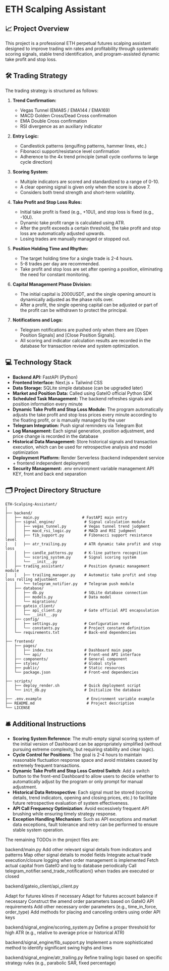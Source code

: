 # ETH Scalping Assistant

## 📈 Project Overview

This project is a professional ETH perpetual futures scalping assistant designed to improve trading win rates and profitability through systematic scoring signals, stable trend identification, and program-assisted dynamic take profit and stop loss.

## 🛠 Trading Strategy

The trading strategy is structured as follows:

1.  **Trend Confirmation:**
    *   Vegas Tunnel (EMA85 / EMA144 / EMA169)
    *   MACD Golden Cross/Dead Cross confirmation
    *   EMA Double Cross confirmation
    *   RSI divergence as an auxiliary indicator

2.  **Entry Logic:**
    *   Candlestick patterns (engulfing patterns, hammer lines, etc.)
    *   Fibonacci support/resistance level confirmation
    *   Adherence to the 4x trend principle (small cycle conforms to large cycle direction)

3.  **Scoring System:**
    *   Multiple indicators are scored and standardized to a range of 0-10.
    *   A clear opening signal is given only when the score is above 7.
    *   Considers both trend strength and short-term volatility.

4.  **Take Profit and Stop Loss Rules:**
    *   Initial take profit is fixed (e.g., +10U), and stop loss is fixed (e.g., -10U).
    *   Dynamic take profit range is calculated using ATR.
    *   After the profit exceeds a certain threshold, the take profit and stop loss are automatically adjusted upwards.
    *   Losing trades are manually managed or stopped out.

5.  **Position Holding Time and Rhythm:**
    *   The target holding time for a single trade is 2-4 hours.
    *   5-8 trades per day are recommended.
    *   Take profit and stop loss are set after opening a position, eliminating the need for constant monitoring.

6.  **Capital Management Phase Division:**
    *   The initial capital is 2000USDT, and the single opening amount is dynamically adjusted as the phase rolls over.
    *   After a profit, the single opening capital can be adjusted or part of the profit can be withdrawn to protect the principal.

7.  **Notifications and Logs:**
    *   Telegram notifications are pushed only when there are \[Open Position Signals] and \[Close Position Signals].
    *   All scoring and indicator calculation results are recorded in the database for transaction review and system optimization.

## 💻 Technology Stack

*   **Backend API:** FastAPI (Python)
*   **Frontend Interface:** Next.js + Tailwind CSS
*   **Data Storage:** SQLite simple database (can be upgraded later)
*   **Market and Position Data:** Called using GateIO official Python SDK
*   **Scheduled Task Management:** The backend refreshes signals and position information every minute
*   **Dynamic Take Profit and Stop Loss Module:** The program automatically adjusts the take profit and stop loss prices every minute according to the floating profit, or is manually managed by the user
*   **Telegram Integration:** Push signal reminders via Telegram Bot
*   **Log Management:** Each signal generation, position adjustment, and price change is recorded in the database
*   **Historical Data Management:** Store historical signals and transaction execution, which can be used for retrospective analysis and model optimization
*   **Deployment Platform:** Render Serverless (backend independent service + frontend independent deployment)
*   **Security Management:** .env environment variable management API KEY, front and back end separation

## 🗂 Project Directory Structure

```
ETH-Scalping-Assistant/
│
├── backend/
│   ├── main.py                   # FastAPI main entry
│   ├── signal_engine/             # Signal calculation module
│   │   ├── vegas_tunnel.py        # Vegas tunnel trend judgment
│   │   ├── macd_rsi_logic.py      # MACD and RSI judgment
│   │   ├── fib_support.py         # Fibonacci support resistance level
│   │   ├── atr_trailing.py        # ATR dynamic take profit and stop loss
│   │   ├── candle_patterns.py     # K-line pattern recognition
│   │   └── scoring_system.py      # Signal scoring system
│   │   └── __init__.py
│   ├── trading_assistant/         # Position dynamic management module
│   │   ├── trailing_manager.py    # Automatic take profit and stop loss rolling adjustment
│   │   └── telegram_notifier.py   # Telegram push module
│   ├── database/
│   │   ├── db.py                  # SQLite database connection
│   │   ├── models.py              # Data model
│   │   └── migrations/
│   ├── gateio_client/
│   │   ├── api_client.py          # Gate official API encapsulation
│   │   └── __init__.py
│   ├── config/
│   │   ├── settings.py            # Configuration read
│   │   └── constants.py           # Project constant definition
│   └── requirements.txt           # Back-end dependencies
│
├── frontend/
│   ├── pages/
│   │   ├── index.tsx              # Dashboard main page
│   │   └── api/                   # Front-end API interface
│   ├── components/                # General component
│   ├── styles/                    # Global style
│   ├── public/                    # Static resources
│   └── package.json               # Front-end dependencies
│
├── scripts/
│   ├── deploy_render.sh           # Quick deployment script
│   └── init_db.py                 # Initialize the database
│
├── .env.example                    # Environment variable example
├── README.md                       # Project description
└── LICENSE
```

## 🛎️ Additional Instructions

*   **Scoring System Reference**: The multi-empty signal scoring system of the initial version of Dashboard can be appropriately simplified (without pursuing extreme complexity, but requiring stability and clear logic).
*   **Cycle Control for Positions**: The goal is 2-4 hours to maintain reasonable fluctuation response space and avoid mistakes caused by extremely frequent transactions.
*   **Dynamic Take Profit and Stop Loss Control Switch**: Add a switch button to the front-end Dashboard to allow users to decide whether to automatically adjust by the program or only prompt for manual adjustment.
*   **Historical Data Retrospective**: Each signal must be stored (scoring details, trend indicators, opening and closing prices, etc.) to facilitate future retrospective evaluation of system effectiveness.
*   **API Call Frequency Optimization**: Avoid excessively frequent API brushing while ensuring timely strategy response.
*   **Exception Handling Mechanism**: Such as API exceptions and market data exceptions, fault tolerance and retry can be performed to ensure stable system operation.



The remaining TODOs in the project files are:

backend/main.py
Add other relevant signal details from indicators and patterns
Map other signal details to model fields
Integrate actual trade execution/closure logging when order management is implemented
Fetch actual capital from GateIO and log to database periodically
Call telegram_notifier.send_trade_notification() when trades are executed or closed

backend/gateio_client/api_client.py

Adapt for futures klines if necessary
Adapt for futures account balance if necessary
Construct the amend order parameters based on GateIO API requirements
Add other necessary order parameters (e.g., time_in_force, order_type)
Add methods for placing and canceling orders using order API keys

backend/signal_engine/scoring_system.py
Define a proper threshold for high ATR (e.g., relative to average price or historical ATR)

backend/signal_engine/fib_support.py
Implement a more sophisticated method to identify significant swing highs and lows

backend/signal_engine/atr_trailing.py
Refine trailing logic based on specific strategy rules (e.g., parabolic SAR, fixed percentage)
